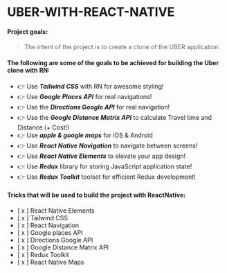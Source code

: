 # UBER-WITH-REACT-NATIVE


#### Project goals:
> The intent of the project is to create a clone of the UBER application.


#### The following are some of the goals to be achieved for building the Uber clone with RN:
- 👉  Use _**Tailwind CSS**_ with RN for awesome styling!
- 👉  Use _**Google Places API**_ for real navigations!
- 👉  Use the _**Directions Google API**_ for real navigation!
- 👉  Use the _**Google Distance Matrix API**_ to calculate Travel time and Distance (+ Cost!)
- 👉  Use _**apple & google maps**_ for iOS & Android 
- 👉  Use _**React Native Navigation**_ to navigate between screens!
- 👉  Use _**React Native Elements**_ to elevate your app design!
- 👉  Use _**Redux**_ library for storing JavaScript application state!
- 👉  Use _**Redux Toolkit**_ toolset for efficient Redux development!


#### Tricks that will be used to build the project with ReactNative:
  - [ x ] React Native Elements
  - [ x ] Tailwind CSS
  - [ x ] React Navigation
  - [ x ] Google places API
  - [ x ] Directions Google API
  - [ x ] Google Distance Matrix API
  - [ x ] Redux Toolkit
  - [ x ] React Native Maps